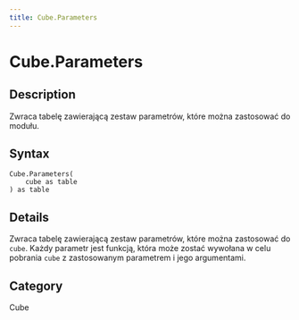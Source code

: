 ```yaml
---
title: Cube.Parameters
---
```


# Cube.Parameters


## Description

Zwraca tabelę zawierającą zestaw parametrów, które można zastosować do modułu.


## Syntax

```powerquery
Cube.Parameters(
    cube as table
) as table
```


## Details

Zwraca tabelę zawierającą zestaw parametrów, które można zastosować do <code>cube</code>. Każdy parametr jest funkcją, która może zostać wywołana w celu pobrania <code>cube</code> z zastosowanym parametrem i jego argumentami.



## Category
Cube
